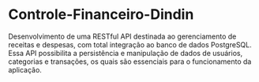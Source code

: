 # Controle-Financeiro-Dindin
Desenvolvimento de uma RESTful API destinada ao gerenciamento de receitas e despesas, com total integração ao banco de dados PostgreSQL. Essa API possibilita a persistência e manipulação de dados de usuários, categorias e transações, os quais são essenciais para o funcionamento da aplicação.
